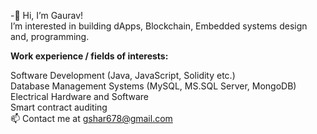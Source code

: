 -👋 Hi, I’m Gaurav!<br />
I’m interested in building dApps, Blockchain, Embedded systems design and, programming.<br />

**Work experience / fields of interests:**<br />

Software Development (Java, JavaScript, Solidity etc.) <br />
Database Management Systems (MySQL, MS.SQL Server, MongoDB) <br />
Electrical Hardware and Software<br />
Smart contract auditing<br />
📫 Contact me at gshar678@gmail.com

<!---
gshar678/gshar678 is a ✨ special ✨ repository because its `README.md` (this file) appears on your GitHub profile.
You can click the Preview link to take a look at your changes.
--->
